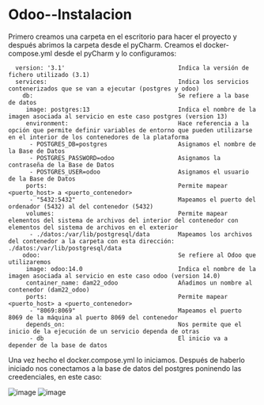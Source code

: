 # Odoo--Instalacion

Primero creamos una carpeta en el escritorio para hacer el proyecto y después abrimos la carpeta desde el pyCharm. Creamos el docker-compose.yml desde el pyCharm y lo configuramos:

      version: '3.1'                                Indica la versión de fichero utilizado (3.1)
      services:                                     Indica los servicios contenerizados que se van a ejecutar (postgres y odoo)
        db:                                         Se refiere a la base de datos    
         image: postgres:13                         Indica el nombre de la imagen asociada al servicio en este caso postgres (version 13)
         environment:                               Hace referencia a la opción que permite definir variables de entorno que pueden utilizarse en el interior de los contenedores de la plataforma
          - POSTGRES_DB=postgres                    Asignamos el nombre de la Base de Datos    
          - POSTGRES_PASSWORD=odoo                  Asignamos la contraseña de la Base de Datos     
          - POSTGRES_USER=odoo                      Asignamos el usuario de la Base de Datos     
         ports:                                     Permite mapear <puerto_host> a <puerto_contenedor>
          - "5432:5432"                             Mapeamos el puerto del ordenador (5432) al del contenedor (5432)
         volumes:                                   Permite mapear elementos del sistema de archivos del interior del contenedor con elementos del sistema de archivos en el exterior
          - ./datos:/var/lib/postgresql/data        Mapeamos los archivos del contenedor a la carpeta con esta dirección: ./datos:/var/lib/postgresql/data           
        odoo:                                       Se refiere al Odoo que utilizaremos               
         image: odoo:14.0                           Indica el nombre de la imagen asociada al servicio en este caso odoo (version 14.0)                            
         container_name: dam22_odoo                 Añadimos un nombre al contenedor (dam22_odoo)                                
         ports:                                     Permite mapear <puerto_host> a <puerto_contenedor>
          - "8069:8069"                             Mapeamos el puerto 8069 de la máquina al puerto 8069 del contenedor
         depends_on:                                Nos permite que el inicio de la ejecución de un servicio dependa de otras    
          - db                                      El inicio va a depender de la base de datos        
         
         
       
Una vez hecho el docker.compose.yml lo iniciamos. Después de haberlo iniciado nos conectamos a la base de datos del postgres poninendo las creedenciales, en este caso:

![image](https://user-images.githubusercontent.com/91607146/212317497-2dac7aa7-935c-4688-9298-77963f81ea56.png)
![image](https://user-images.githubusercontent.com/91607146/212642426-12ced54c-ce72-495b-8581-14683e8be531.png)

